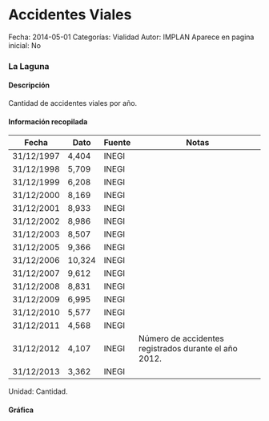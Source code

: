 Accidentes Viales
=====

Fecha: 2014-05-01
Categorías: Vialidad
Autor: IMPLAN
Aparece en pagina inicial: No

### La Laguna

#### Descripción

Cantidad de accidentes viales por año.

<!-- break -->

#### Información recopilada

<table class="table table-hover table-bordered matriz">
  <thead>
    <tr><th>Fecha</th><th>Dato</th><th>Fuente</th><th>Notas</th></tr>
  </thead>
  <tbody>
    <tr><td class="centrado">31/12/1997</td><td class="derecha">4,404</td><td>INEGI</td><td></td></tr>
    <tr><td class="centrado">31/12/1998</td><td class="derecha">5,709</td><td>INEGI</td><td></td></tr>
    <tr><td class="centrado">31/12/1999</td><td class="derecha">6,208</td><td>INEGI</td><td></td></tr>
    <tr><td class="centrado">31/12/2000</td><td class="derecha">8,169</td><td>INEGI</td><td></td></tr>
    <tr><td class="centrado">31/12/2001</td><td class="derecha">8,933</td><td>INEGI</td><td></td></tr>
    <tr><td class="centrado">31/12/2002</td><td class="derecha">8,986</td><td>INEGI</td><td></td></tr>
    <tr><td class="centrado">31/12/2003</td><td class="derecha">8,507</td><td>INEGI</td><td></td></tr>
    <tr><td class="centrado">31/12/2005</td><td class="derecha">9,366</td><td>INEGI</td><td></td></tr>
    <tr><td class="centrado">31/12/2006</td><td class="derecha">10,324</td><td>INEGI</td><td></td></tr>
    <tr><td class="centrado">31/12/2007</td><td class="derecha">9,612</td><td>INEGI</td><td></td></tr>
    <tr><td class="centrado">31/12/2008</td><td class="derecha">8,831</td><td>INEGI</td><td></td></tr>
    <tr><td class="centrado">31/12/2009</td><td class="derecha">6,995</td><td>INEGI</td><td></td></tr>
    <tr><td class="centrado">31/12/2010</td><td class="derecha">5,577</td><td>INEGI</td><td></td></tr>
    <tr><td class="centrado">31/12/2011</td><td class="derecha">4,568</td><td>INEGI</td><td></td></tr>
    <tr><td class="centrado">31/12/2012</td><td class="derecha">4,107</td><td>INEGI</td><td>Número de accidentes registrados durante el año 2012.</td></tr>
    <tr><td class="centrado">31/12/2013</td><td class="derecha">3,362</td><td>INEGI</td><td></td></tr>
  </tbody>
</table>

Unidad: Cantidad.

#### Gráfica

<div id="Morrisixyrxvwq" class="grafica"></div>
<script>
new Morris.Line({
element: 'Morrisixyrxvwq',
data: [{ fecha: '1997-12-31', dato: 4404 },{ fecha: '1998-12-31', dato: 5709 },{ fecha: '1999-12-31', dato: 6208 },{ fecha: '2000-12-31', dato: 8169 },{ fecha: '2001-12-31', dato: 8933 },{ fecha: '2002-12-31', dato: 8986 },{ fecha: '2003-12-31', dato: 8507 },{ fecha: '2005-12-31', dato: 9366 },{ fecha: '2006-12-31', dato: 10324 },{ fecha: '2007-12-31', dato: 9612 },{ fecha: '2008-12-31', dato: 8831 },{ fecha: '2009-12-31', dato: 6995 },{ fecha: '2010-12-31', dato: 5577 },{ fecha: '2011-12-31', dato: 4568 },{ fecha: '2012-12-31', dato: 4107 },{ fecha: '2013-12-31', dato: 3362 }],
xkey: 'fecha',
ykeys: ['dato'],
labels: ['Dato'],
lineColors: ['#FF5B02'],
xLabelFormat: function(d) { return d.getDate()+'/'+(d.getMonth()+1)+'/'+d.getFullYear(); },
dateFormat: function(ts) { var d = new Date(ts); return d.getDate() + '/' + (d.getMonth() + 1) + '/' + d.getFullYear(); }
});
</script>
